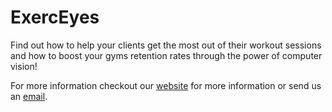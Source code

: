 # ExercEyes

Find out how to help your clients get the most out of their workout sessions and how to boost your gyms retention rates through the power of computer vision!

For more information checkout our [website](https://kumquat-shallot-nef9.squarespace.com/) for more information or send us an [email](roshanverma01@gmail.com).

